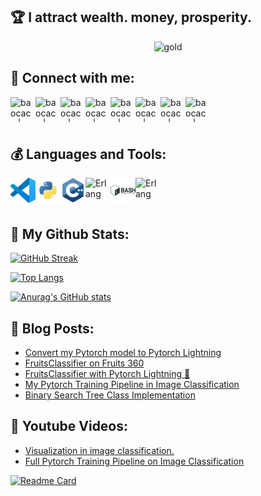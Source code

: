 ## :trophy: **I attract wealth. money, prosperity.**

<div align="center">
  <img alt="gold" width="670" height="347" src="https://cdn.pocket-lint.com/r/s/1201x/assets/images/161511-apps-news-best-gold-investment-companies-of-2022-a-comprehensive-guide-image1-q2hm63pz8n.jpg" />
</div>

## :trumpet: **Connect with me:**

[<img align="left" alt="baocaca | Facebook" width="40" height="40" src="https://cdn.jsdelivr.net/npm/simple-icons@v3/icons/facebook.svg" />][facebook]
[<img align="left" alt="baocaca | Instagram" width="40" height="40" src="https://cdn.jsdelivr.net/npm/simple-icons@v3/icons/instagram.svg" />][instagram]
[<img align="left" alt="baocaca | YouTube" width="40" height="40" src="https://cdn.jsdelivr.net/npm/simple-icons@v3/icons/youtube.svg" />][youtube]
[<img align="left" alt="baocaca | Tiktok" width="40" height="40" src="https://cdn.jsdelivr.net/npm/simple-icons@v3/icons/tiktok.svg" />][tiktok]
[<img align="left" alt="baocaca | Blog" width="40" height="40" src="https://cdn.jsdelivr.net/npm/simple-icons@v3/icons/wordpress.svg" />][blog]
[<img align="left" alt="baocaca | Twitter" width="40" height="40" src="https://cdn.jsdelivr.net/npm/simple-icons@v3/icons/twitter.svg" />][twitter]
[<img align="left" alt="baocaca | Devto" width="40" height="40" src="https://img.shields.io/badge/DEV.TO-%230A0A0A.svg?&style=for-the-badge&logo=dev-dot-to&logoColor=white" />][devto]
[<img align="left" alt="baocaca | Linkedin" width="40" height="40" src="https://cdn.jsdelivr.net/npm/simple-icons@v3/icons/linkedin.svg" />][linkedin]&nbsp;

&nbsp;

## :moneybag: **Languages and Tools:**

<img align="left" alt="Visual Studio Code" width="40" height="40" src="https://raw.githubusercontent.com/github/explore/80688e429a7d4ef2fca1e82350fe8e3517d3494d/topics/visual-studio-code/visual-studio-code.png" />
<img align="left" alt="Python" width="40" height="40" src="https://raw.githubusercontent.com/github/explore/80688e429a7d4ef2fca1e82350fe8e3517d3494d/topics/python/python.png" />
<img align="left" alt="CPP" width="40" height="40" src="https://raw.githubusercontent.com/github/explore/80688e429a7d4ef2fca1e82350fe8e3517d3494d/topics/cpp/cpp.png" />
<img align="left" alt="Erlang" width="40" height="40" src="https://upload.wikimedia.org/wikipedia/commons/0/04/Erlang_logo.svg" />
<img align="left" alt="Bash" width="40" height="40" src="https://raw.githubusercontent.com/github/explore/80688e429a7d4ef2fca1e82350fe8e3517d3494d/topics/bash/bash.png" />
<img align="left" alt="Erlang" width="40" height="40" src="https://cdn.jsdelivr.net/npm/simple-icons@v3/icons/pytorch.svg" />&nbsp;

&nbsp;

## :gift: **My Github Stats:**
[![GitHub Streak](http://github-readme-streak-stats.herokuapp.com?user=qbaocaca&theme=solarized-light)](https://git.io/streak-stats)

[![Top Langs](https://github-readme-stats.vercel.app/api/top-langs/?username=qbaocaca&layout=compact&theme=solarized-light)](https://github.com/anuraghazra/github-readme-stats)

[![Anurag's GitHub stats](https://github-readme-stats.vercel.app/api?username=qbaocaca&show_icons=true&theme=solarized-light)](https://github.com/anuraghazra/github-readme-stats)&nbsp;

## :yellow_heart: **Blog Posts:**

<!-- BLOG-POST-LIST:START -->
- [Convert my Pytorch model to Pytorch Lightning](https://dev.to/qbaocaca/convert-my-pytorch-model-to-pytorch-lightning-8ha)
- [FruitsClassifier on Fruits 360](https://dev.to/qbaocaca/fruitsclassifier-on-fruits-360-2653)
- [FruitsClassifier with Pytorch Lightning 🍉](https://dev.to/qbaocaca/fruitsclassifier-with-pytorch-lightning-49gi)
- [My Pytorch Training Pipeline in Image Classification](https://dev.to/qbaocaca/my-pytorch-training-pipeline-in-image-classification-dg7)
- [Binary Search Tree Class Implementation](https://dev.to/qbaocaca/binary-search-tree-class-implementation-42mm)
<!-- BLOG-POST-LIST:END -->

## :crown: **Youtube Videos:**

<!-- YOUTUBE:START -->
- [Visualization in image classification.](https://www.youtube.com/watch?v=vzr0pAU0BC0)
- [Full Pytorch Training Pipeline on Image Classification](https://www.youtube.com/watch?v=tfYR8JMt0xA)
<!-- YOUTUBE:END -->

[![Readme Card](https://github-readme-stats.vercel.app/api/pin/?username=qbaocaca&repo=image_classification&show_owner=1&theme=solarized-light)](https://github.com/qbaocaca/image_classification)

[facebook]: https://www.facebook.com/profile.php?id=100071330814469
[instagram]: https://www.instagram.com/bao_kka/
[youtube]: https://www.youtube.com/channel/UChKZrFntQ8evUsnyfLoEExw
[tiktok]: https://www.tiktok.com/@bao_kato09?lang=en
[blog]: https://blogbybao.wordpress.com/
[linkedin]: https://www.linkedin.com/in/quocbaocaca/
[twitter]: https://twitter.com/DraconyxL
[devto]: https://dev.to/qbaocaca
